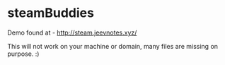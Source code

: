 steamBuddies
============

Demo found at - http://steam.jeevnotes.xyz/

This will not work on your machine or domain, many files are missing on purpose. :)
